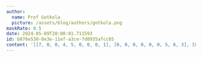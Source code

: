```yaml
---
author:
  name: Prof Gotkola
  picture: /assets/blog/authors/gotkola.png
maskRate: 0.5
date: 2024-05-09T20:00:01.711593
id: b876e530-0e3e-11ef-a3ce-7d8935afcc85
content: '[[7, 0, 0, 4, 5, 0, 0, 0, 1], [0, 0, 0, 0, 0, 0, 5, 6, 3], [8, 0, 1, 0, 0, 9, 0, 4, 0], [3, 8, 0, 6, 9, 7, 1, 2, 4], [0, 1, 7, 0, 0, 0, 8, 0, 6], [0, 0, 0, 0, 4, 8, 7, 3, 0], [5, 9, 0, 8, 1, 0, 0, 0, 0], [0, 0, 0, 2, 7, 0, 3, 0, 0], [1, 7, 2, 9, 3, 4, 0, 0, 8]]'
---
```

